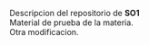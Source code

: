 Descripcion del repositorio de <strong>SO1</strong>
<br>
Material de prueba de la materia.
<br>
Otra modificacion.
